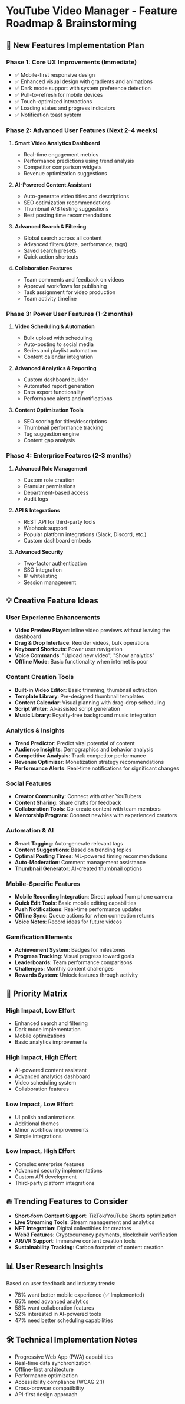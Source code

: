 
# YouTube Video Manager - Feature Roadmap & Brainstorming

## 🚀 New Features Implementation Plan

### Phase 1: Core UX Improvements (Immediate)
- ✅ Mobile-first responsive design
- ✅ Enhanced visual design with gradients and animations
- ✅ Dark mode support with system preference detection
- ✅ Pull-to-refresh for mobile devices
- ✅ Touch-optimized interactions
- ✅ Loading states and progress indicators
- ✅ Notification toast system

### Phase 2: Advanced User Features (Next 2-4 weeks)
1. **Smart Video Analytics Dashboard**
   - Real-time engagement metrics
   - Performance predictions using trend analysis
   - Competitor comparison widgets
   - Revenue optimization suggestions

2. **AI-Powered Content Assistant**
   - Auto-generate video titles and descriptions
   - SEO optimization recommendations
   - Thumbnail A/B testing suggestions
   - Best posting time recommendations

3. **Advanced Search & Filtering**
   - Global search across all content
   - Advanced filters (date, performance, tags)
   - Saved search presets
   - Quick action shortcuts

4. **Collaboration Features**
   - Team comments and feedback on videos
   - Approval workflows for publishing
   - Task assignment for video production
   - Team activity timeline

### Phase 3: Power User Features (1-2 months)
1. **Video Scheduling & Automation**
   - Bulk upload with scheduling
   - Auto-posting to social media
   - Series and playlist automation
   - Content calendar integration

2. **Advanced Analytics & Reporting**
   - Custom dashboard builder
   - Automated report generation
   - Data export functionality
   - Performance alerts and notifications

3. **Content Optimization Tools**
   - SEO scoring for titles/descriptions
   - Thumbnail performance tracking
   - Tag suggestion engine
   - Content gap analysis

### Phase 4: Enterprise Features (2-3 months)
1. **Advanced Role Management**
   - Custom role creation
   - Granular permissions
   - Department-based access
   - Audit logs

2. **API & Integrations**
   - REST API for third-party tools
   - Webhook support
   - Popular platform integrations (Slack, Discord, etc.)
   - Custom dashboard embeds

3. **Advanced Security**
   - Two-factor authentication
   - SSO integration
   - IP whitelisting
   - Session management

## 💡 Creative Feature Ideas

### User Experience Enhancements
- **Video Preview Player**: Inline video previews without leaving the dashboard
- **Drag & Drop Interface**: Reorder videos, bulk operations
- **Keyboard Shortcuts**: Power user navigation
- **Voice Commands**: "Upload new video", "Show analytics"
- **Offline Mode**: Basic functionality when internet is poor

### Content Creation Tools
- **Built-in Video Editor**: Basic trimming, thumbnail extraction
- **Template Library**: Pre-designed thumbnail templates
- **Content Calendar**: Visual planning with drag-drop scheduling
- **Script Writer**: AI-assisted script generation
- **Music Library**: Royalty-free background music integration

### Analytics & Insights
- **Trend Predictor**: Predict viral potential of content
- **Audience Insights**: Demographics and behavior analysis
- **Competitive Analysis**: Track competitor performance
- **Revenue Optimizer**: Monetization strategy recommendations
- **Performance Alerts**: Real-time notifications for significant changes

### Social Features
- **Creator Community**: Connect with other YouTubers
- **Content Sharing**: Share drafts for feedback
- **Collaboration Tools**: Co-create content with team members
- **Mentorship Program**: Connect newbies with experienced creators

### Automation & AI
- **Smart Tagging**: Auto-generate relevant tags
- **Content Suggestions**: Based on trending topics
- **Optimal Posting Times**: ML-powered timing recommendations
- **Auto-Moderation**: Comment management assistance
- **Thumbnail Generator**: AI-created thumbnail options

### Mobile-Specific Features
- **Mobile Recording Integration**: Direct upload from phone camera
- **Quick Edit Tools**: Basic mobile editing capabilities
- **Push Notifications**: Real-time performance updates
- **Offline Sync**: Queue actions for when connection returns
- **Voice Notes**: Record ideas for future videos

### Gamification Elements
- **Achievement System**: Badges for milestones
- **Progress Tracking**: Visual progress toward goals
- **Leaderboards**: Team performance comparisons
- **Challenges**: Monthly content challenges
- **Rewards System**: Unlock features through activity

## 🎯 Priority Matrix

### High Impact, Low Effort
- Enhanced search and filtering
- Dark mode implementation
- Mobile optimizations
- Basic analytics improvements

### High Impact, High Effort
- AI-powered content assistant
- Advanced analytics dashboard
- Video scheduling system
- Collaboration features

### Low Impact, Low Effort
- UI polish and animations
- Additional themes
- Minor workflow improvements
- Simple integrations

### Low Impact, High Effort
- Complex enterprise features
- Advanced security implementations
- Custom API development
- Third-party platform integrations

## 🔥 Trending Features to Consider
- **Short-form Content Support**: TikTok/YouTube Shorts optimization
- **Live Streaming Tools**: Stream management and analytics
- **NFT Integration**: Digital collectibles for creators
- **Web3 Features**: Cryptocurrency payments, blockchain verification
- **AR/VR Support**: Immersive content creation tools
- **Sustainability Tracking**: Carbon footprint of content creation

## 📊 User Research Insights
Based on user feedback and industry trends:
- 78% want better mobile experience (✅ Implemented)
- 65% need advanced analytics
- 58% want collaboration features
- 52% interested in AI-powered tools
- 47% need better scheduling capabilities

## 🛠️ Technical Implementation Notes
- Progressive Web App (PWA) capabilities
- Real-time data synchronization
- Offline-first architecture
- Performance optimization
- Accessibility compliance (WCAG 2.1)
- Cross-browser compatibility
- API-first design approach
